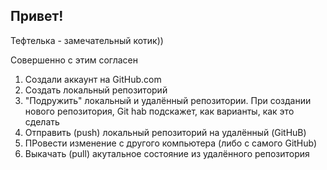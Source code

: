 ## Привет!


Тефтелька - замечательный котик))

Совершенно с этим согласен

1. Создали аккаунт на GitHub.com
2. Создать локальный репозиторий
3. "Подружить" локальный и удалённый репозитории. При создании нового репозитория, Git hab подскажет, как варианты, как это сделать
4. Отправить (push) локальный репозиторий на удалённый (GitHuB)
5. ПРовести изменение с другого компьютера (либо с самого GitHub)
6. Выкачать (pull) акутальное состояние из удалённого репозитория
